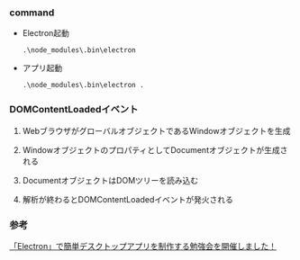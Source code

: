 ### command


- Electron起動

  ```
  .\node_modules\.bin\electron
  ```

- アプリ起動

  ```
  .\node_modules\.bin\electron .
  ```



### DOMContentLoadedイベント

1. WebブラウザがグローバルオブジェクトであるWindowオブジェクトを生成

2. WindowオブジェクトのプロパティとしてDocumentオブジェクトが生成される

3. DocumentオブジェクトはDOMツリーを読み込む

4. 解析が終わるとDOMContentLoadedイベントが発火される

   

### 参考

[「Electron」で簡単デスクトップアプリを制作する勉強会を開催しました！](https://giginc.co.jp/blog/study/1284)